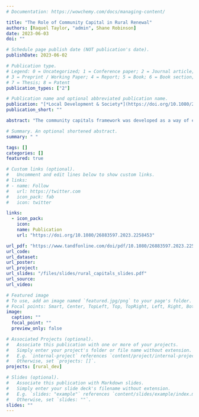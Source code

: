 ```yaml
---
# Documentation: https://wowchemy.com/docs/managing-content/

title: "The Role of Community Capital in Rural Renewal"
authors: [Raquel Taylor, "admin", Shane Robinson]
date: 2023-06-03
doi: ""

# Schedule page publish date (NOT publication's date).
publishDate: 2023-06-02

# Publication type.
# Legend: 0 = Uncategorized; 1 = Conference paper; 2 = Journal article;
# 3 = Preprint / Working Paper; 4 = Report; 5 = Book; 6 = Book section;
# 7 = Thesis; 8 = Patent
publication_types: ["2"]

# Publication name and optional abbreviated publication name.
publication: "[*Local Development & Society*](https://doi.org/10.1080/26883597.2023.2258453)"
publication_short: ""

abstract: "The community capitals framework was developed as a way of evaluating community development efforts by taking stock of existing assets and examining how various types of capital are invested within a community. For rural communities with narrow prospects for dramatic, high-dollar development opportunities, the framework provides a promising alternative strategy, allowing communities to focus instead on the smaller, incremental approaches that can slow down economic decline and potentially lead toward sustainable renewal. In this paper, we use a wide assortment of publicly available data sources to quantify each type of capital across a study area of 1,442 counties in 17 states. We then employ a set of OLS regression models to estimate the relationship between community capital levels and county job creation rates from 2010 to 2019. Our results highlight a number of findings with implications for how rural counties may adjust their approach toward community development."

# Summary. An optional shortened abstract.
summary: " "

tags: []
categories: []
featured: true

# Custom links (optional).
#   Uncomment and edit lines below to show custom links.
# links:
# - name: Follow
#   url: https://twitter.com
#   icon_pack: fab
#   icon: twitter

links:
  - icon_pack:
    icon:
    name: Publication
    url: "https://doi.org/10.1080/26883597.2023.2258453"

url_pdf: "https://www.tandfonline.com/doi/pdf/10.1080/26883597.2023.2258453"
url_code:
url_dataset:
url_poster:
url_project:
url_slides: "/files/slides/rural_capitals_slides.pdf"
url_source:
url_video:

# Featured image
# To use, add an image named `featured.jpg/png` to your page's folder.
# Focal points: Smart, Center, TopLeft, Top, TopRight, Left, Right, BottomLeft, Bottom, BottomRight.
image:
  caption: ""
  focal_point: ""
  preview_only: false

# Associated Projects (optional).
#   Associate this publication with one or more of your projects.
#   Simply enter your project's folder or file name without extension.
#   E.g. `internal-project` references `content/project/internal-project/index.md`.
#   Otherwise, set `projects: []`.
projects: [rural_dev]

# Slides (optional).
#   Associate this publication with Markdown slides.
#   Simply enter your slide deck's filename without extension.
#   E.g. `slides: "example"` references `content/slides/example/index.md`.
#   Otherwise, set `slides: ""`.
slides: ""
---
```


